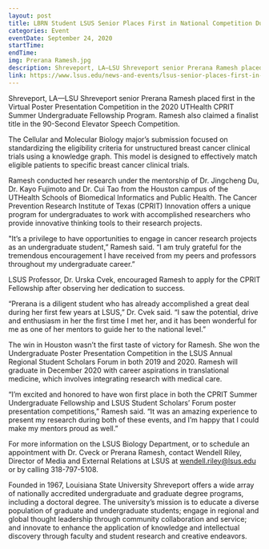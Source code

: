 ```yaml
---
layout: post
title: LBRN Student LSUS Senior Places First in National Competition During UTHealth CPRIT Program
categories: Event
eventDate: September 24, 2020
startTime:
endTime:
img: Prerana Ramesh.jpg
description: Shreveport, LA—LSU Shreveport senior Prerana Ramesh placed first in the Virtual Poster Presentation Competition in the 2020 UTHealth CPRIT Summer Undergraduate Fellowship Program. Ramesh also claimed a finalist title in the 90-Second Elevator Speech Competition.
link: https://www.lsus.edu/news-and-events/lsus-senior-places-first-in-national-competition-during-uthealth-cprit-program
---
```

Shreveport, LA—LSU Shreveport senior Prerana Ramesh placed first in the Virtual Poster Presentation Competition in the 2020 UTHealth CPRIT Summer Undergraduate Fellowship Program. Ramesh also claimed a finalist title in the 90-Second Elevator Speech Competition.

The Cellular and Molecular Biology major’s submission focused on standardizing the eligibility criteria for unstructured breast cancer clinical trials using a knowledge graph. This model is designed to effectively match eligible patients to specific breast cancer clinical trials.

Ramesh conducted her research under the mentorship of Dr. Jingcheng Du, Dr. Kayo Fujimoto and Dr. Cui Tao from the Houston campus of the UTHealth Schools of Biomedical Informatics and Public Health. The Cancer Prevention Research Institute of Texas (CPRIT) Innovation offers a unique program for undergraduates to work with accomplished researchers who provide innovative thinking tools to their research projects.

"It’s a privilege to have opportunities to engage in cancer research projects as an undergraduate student,” Ramesh said. “I am truly grateful for the tremendous encouragement I have received from my peers and professors throughout my undergraduate career.”

LSUS Professor, Dr. Urska Cvek, encouraged Ramesh to apply for the CPRIT Fellowship after observing her dedication to success.

“Prerana is a diligent student who has already accomplished a great deal during her first few years at LSUS,” Dr. Cvek said. “I saw the potential, drive and enthusiasm in her the first time I met her, and it has been wonderful for me as one of her mentors to guide her to the national level.”

The win in Houston wasn’t the first taste of victory for Ramesh. She won the Undergraduate Poster Presentation Competition in the LSUS Annual Regional Student Scholars Forum in both 2019 and 2020. Ramesh will graduate in December 2020 with career aspirations in translational medicine, which involves integrating research with medical care.

“I’m excited and honored to have won first place in both the CPRIT Summer Undergraduate Fellowship and LSUS Student Scholars’ Forum poster presentation competitions,” Ramesh said. “It was an amazing experience to present my research during both of these events, and I’m happy that I could make my mentors proud as well.”

For more information on the LSUS Biology Department, or to schedule an appointment with Dr. Cveck or Prerana Ramesh, contact Wendell Riley, Director of Media and External Relations at LSUS at wendell.riley@lsus.edu or by calling 318-797-5108.

Founded in 1967, Louisiana State University Shreveport offers a wide array of nationally accredited undergraduate and graduate degree programs, including a doctoral degree. The university’s mission is to educate a diverse population of graduate and undergraduate students; engage in regional and global thought leadership through community collaboration and service; and innovate to enhance the application of knowledge and intellectual discovery through faculty and student research and creative endeavors.

